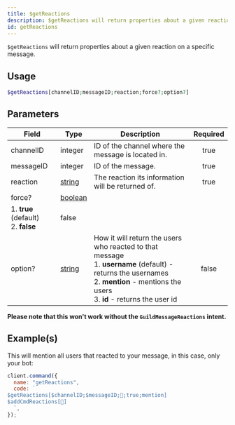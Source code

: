 ```yaml
---
title: $getReactions
description: $getReactions will return properties about a given reaction on a specific message.
id: getReactions
---
```


`$getReactions` will return properties about a given reaction on a specific message.

## Usage

```php
$getReactions[channelID;messageID;reaction;force?;option?]
```

## Parameters

| Field                                        | Type                                                                                                | Description                                                                                                                                                                                         | Required |
| -------------------------------------------- | --------------------------------------------------------------------------------------------------- | --------------------------------------------------------------------------------------------------------------------------------------------------------------------------------------------------- | :------: |
| channelID                                    | integer                                                                                             | ID of the channel where the message is located in.                                                                                                                                                  |   true   |
| messageID                                    | integer                                                                                             | ID of the message.                                                                                                                                                                                  |   true   |
| reaction                                     | [string](https://developer.mozilla.org/en-US/docs/Web/JavaScript/Reference/Global_Objects/String)   | The reaction its information will be returned of.                                                                                                                                                   |   true   |
| force?                                       | [boolean](https://developer.mozilla.org/en-US/docs/Web/JavaScript/Reference/Global_Objects/Boolean) |
 1. **true** (default) <br /> 2. **false**                                                           | false                                                                                                                                                                                               |
| option?                                      | [string](https://developer.mozilla.org/en-US/docs/Web/JavaScript/Reference/Global_Objects/String)   | How it will return the users who reacted to that message <br /> 1. **username** (default) - returns the usernames <br /> 2. **mention** - mentions the users <br /> 3. **id** - returns the user id |  false   |

**Please note that this won't work without the `GuildMessageReactions` intent.**

## Example(s)

This will mention all users that reacted to your message, in this case, only your bot:

```javascript
client.command({
  name: "getReactions",
  code: `
$getReactions[$channelID;$messageID;👋;true;mention]
$addCmdReactions[👋]
  `,
});
```
